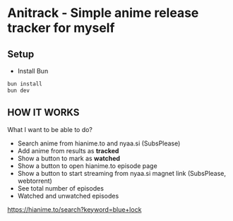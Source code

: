 # Anitrack - Simple anime release tracker for myself

## Setup

- Install Bun

```bash
bun install
bun dev
```

## HOW IT WORKS

What I want to be able to do?

- Search anime from hianime.to and nyaa.si (SubsPlease)
- Add anime from results as **tracked**
- Show a button to mark as **watched**
- Show a button to open hianime.to episode page
- Show a button to start streaming from nyaa.si magnet link (SubsPlease, webtorrent)
- See total number of episodes
- Watched and unwatched episodes

https://hianime.to/search?keyword=blue+lock
